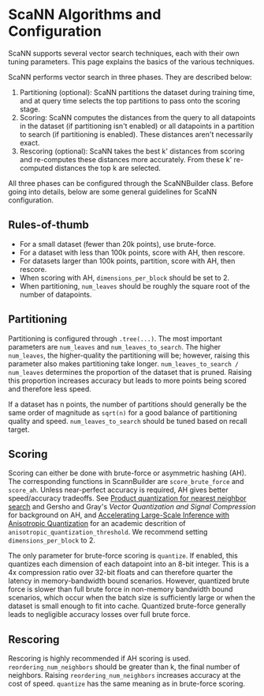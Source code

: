 # ScaNN Algorithms and Configuration

ScaNN supports several vector search techniques, each with their own tuning
parameters. This page explains the basics of the various techniques.

ScaNN performs vector search in three phases. They are described below:

1.  Partitioning (optional): ScaNN partitions the dataset during training time,
    and at query time selects the top partitions to pass onto the scoring stage.
2.  Scoring: ScaNN computes the distances from the query to all datapoints in
    the dataset (if partitioning isn't enabled) or all datapoints in a partition
    to search (if partitioning is enabled). These distances aren't necessarily
    exact.
3.  Rescoring (optional): ScaNN takes the best k' distances from scoring and
    re-computes these distances more accurately. From these k' re-computed
    distances the top k are selected.

All three phases can be configured through the ScaNNBuilder class. Before going
into details, below are some general guidelines for ScaNN configuration.

## Rules-of-thumb

*   For a small dataset (fewer than 20k points), use brute-force.
*   For a dataset with less than 100k points, score with AH, then rescore.
*   For datasets larger than 100k points, partition, score with AH, then
    rescore.
*   When scoring with AH, `dimensions_per_block` should be set to 2.
*   When partitioning, `num_leaves` should be roughly the square root of the
    number of datapoints.

## Partitioning

Partitioning is configured through `.tree(...)`. The most important parameters
are `num_leaves` and `num_leaves_to_search`. The higher `num_leaves`, the
higher-quality the partitioning will be; however, raising this parameter also
makes partitioning take longer. `num_leaves_to_search / num_leaves` determines
the proportion of the dataset that is pruned. Raising this proportion increases
accuracy but leads to more points being scored and therefore less speed.

If a dataset has n points, the number of partitions should generally be the same
order of magnitude as `sqrt(n)` for a good balance of partitioning quality and
speed. `num_leaves_to_search` should be tuned based on recall target.

## Scoring

Scoring can either be done with brute-force or asymmetric hashing (AH). The
corresponding functions in ScannBuilder are `score_brute_force` and `score_ah`.
Unless near-perfect accuracy is required, AH gives better speed/accuracy
tradeoffs. See
[Product quantization for nearest neighbor search](https://lear.inrialpes.fr/pubs/2011/JDS11/jegou_searching_with_quantization.pdf)
and Gersho and Gray's *Vector Quantization and Signal Compression* for
background on AH, and
[Accelerating Large-Scale Inference with Anisotropic Quantization](https://arxiv.org/abs/1908.10396)
for an academic descrition of `anisotropic_quantization_threshold`. We recommend
setting `dimensions_per_block` to 2.

The only parameter for brute-force scoring is `quantize`. If enabled, this
quantizes each dimension of each datapoint into an 8-bit integer. This is a 4x
compression ratio over 32-bit floats and can therefore quarter the latency in
memory-bandwidth bound scenarios. However, quantized brute force is slower than
full brute force in non-memory bandwidth bound scenarios, which occur when the
batch size is sufficiently large or when the dataset is small enough to fit into
cache. Quantized brute-force generally leads to negligible accuracy losses over
full brute force.

## Rescoring

Rescoring is highly recommended if AH scoring is used.
`reordering_num_neighbors` should be greater than k, the final number of
neighbors. Raising `reordering_num_neighbors` increases accuracy at the cost of
speed. `quantize` has the same meaning as in brute-force scoring.
